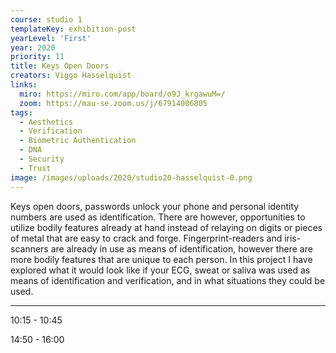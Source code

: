 ```yaml
---
course: studio 1
templateKey: exhibition-post
yearLevel: 'First'
year: 2020
priority: 11
title: Keys Open Doors
creators: Viggo Hasselquist
links:
  miro: https://miro.com/app/board/o9J_krgawuM=/
  zoom: https://mau-se.zoom.us/j/67914006805
tags:
  - Aesthetics
  - Verification 
  - Biometric Authentication 
  - DNA
  - Security
  - Trust
image: /images/uploads/2020/studio20-hasselquist-0.png
---
```


Keys open doors, passwords unlock your phone and personal identity numbers are used as identification. There are however, opportunities to utilize bodily features already at hand instead of relaying on digits or pieces of metal that are easy to crack and forge. Fingerprint-readers and iris-scanners are already in use as means of identification, however there are more bodily features that are unique to each person. In this project I have explored what it would look like if your ECG, sweat or saliva was used as means of identification and verification, and in what situations they could be used. 

---

10:15 - 10:45

14:50 - 16:00
